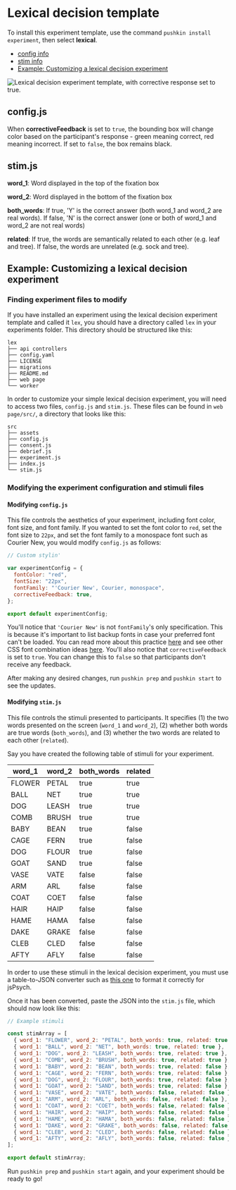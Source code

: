 # Lexical decision template

To install this experiment template, use the command `pushkin install experiment`, then select **lexical**.

- [config info](#configjs)
- [stim info](#stimjs)
- [Example: Customizing a lexical decision experiment](#example-customizing-a-lexical-decision-experiment)

![Lexical decision experiment template, with corrective response set to true.](../../.gitbook/assets/ezgif.com-video-to-gif-9-.gif)

## config.js

When **correctiveFeedback** is set to `true`, the bounding box will change color based on the participant's response - green meaning correct, red meaning incorrect. If set to `false`, the box remains black.

## stim.js

**word_1**: Word displayed in the top of the fixation box

**word_2**: Word displayed in the bottom of the fixation box

**both_words**: If true, 'Y' is the correct answer \(both word_1 and word_2 are real words\). If false, 'N' is the correct answer \(one or both of word_1 and word_2 are not real words\)

**related**: If true, the words are semantically related to each other \(e.g. leaf and tree\). If false, the words are unrelated \(e.g. sock and tree\).

## Example: Customizing a lexical decision experiment

### Finding experiment files to modify

If you have installed an experiment using the lexical decision experiment template and called it `lex`, you should have a directory called `lex` in your experiments folder. This directory should be structured like this:

```example
lex
├── api controllers
├── config.yaml
├── LICENSE
├── migrations
├── README.md
├── web page
└── worker
```

In order to customize your simple lexical decision experiment, you will need to access two files, `config.js` and `stim.js`. These files can be found in `web page/src/`, a directory that looks like this:

```example
src
├── assets
├── config.js
├── consent.js
├── debrief.js
├── experiment.js
├── index.js
└── stim.js
```

### Modifying the experiment configuration and stimuli files

#### Modifying `config.js`

This file controls the aesthetics of your experiment, including font color, font size, and font family. If you wanted to set the font color to `red`, set the font size to `22px`, and set the font family to a monospace font such as Courier New, you would modify `config.js` as follows:

```javascript
// Custom stylin'

var experimentConfig = {
  fontColor: "red",
  fontSize: "22px",
  fontFamily: "'Courier New', Courier, monospace",
  correctiveFeedback: true,
};

export default experimentConfig;
```

You'll notice that `'Courier New'` is not `fontFamily`'s only specification. This is because it's important to list backup fonts in case your preferred font can't be loaded. You can read more about this practice [here](https://discuss.codecademy.com/t/how-many-fallback-fonts-should-i-have/363586) and see other CSS font combination ideas [here](https://www.w3schools.com/cssref/css_websafe_fonts.asp). You'll also notice that `correctiveFeedback` is set to `true`. You can change this to `false` so that participants don't receive any feedback.

After making any desired changes, run `pushkin prep` and `pushkin start` to see the updates.

#### Modifying `stim.js`

This file controls the stimuli presented to participants. It specifies (1) the two words presented on the screen (`word_1` and `word_2`), (2) whether both words are true words (`both_words`), and (3) whether the two words are related to each other (`related`).

Say you have created the following table of stimuli for your experiment.

| word_1 | word_2 | both_words | related |
| ------ | ------ | ---------- | ------- |
| FLOWER | PETAL  | true       | true    |
| BALL   | NET    | true       | true    |
| DOG    | LEASH  | true       | true    |
| COMB   | BRUSH  | true       | true    |
| BABY   | BEAN   | true       | false   |
| CAGE   | FERN   | true       | false   |
| DOG    | FLOUR  | true       | false   |
| GOAT   | SAND   | true       | false   |
| VASE   | VATE   | false      | false   |
| ARM    | ARL    | false      | false   |
| COAT   | COET   | false      | false   |
| HAIR   | HAIP   | false      | false   |
| HAME   | HAMA   | false      | false   |
| DAKE   | GRAKE  | false      | false   |
| CLEB   | CLED   | false      | false   |
| AFTY   | AFLY   | false      | false   |

In order to use these stimuli in the lexical decision experiment, you must use a table-to-JSON converter such as [this one](https://tableconvert.com/) to format it correctly for jsPsych.

Once it has been converted, paste the JSON into the `stim.js` file, which should now look like this:

```javascript
// Example stimuli

const stimArray = [
  { word_1: "FLOWER", word_2: "PETAL", both_words: true, related: true },
  { word_1: "BALL", word_2: "NET", both_words: true, related: true },
  { word_1: "DOG", word_2: "LEASH", both_words: true, related: true },
  { word_1: "COMB", word_2: "BRUSH", both_words: true, related: true },
  { word_1: "BABY", word_2: "BEAN", both_words: true, related: false },
  { word_1: "CAGE", word_2: "FERN", both_words: true, related: false },
  { word_1: "DOG", word_2: "FLOUR", both_words: true, related: false },
  { word_1: "GOAT", word_2: "SAND", both_words: true, related: false },
  { word_1: "VASE", word_2: "VATE", both_words: false, related: false },
  { word_1: "ARM", word_2: "ARL", both_words: false, related: false },
  { word_1: "COAT", word_2: "COET", both_words: false, related: false },
  { word_1: "HAIR", word_2: "HAIP", both_words: false, related: false },
  { word_1: "HAME", word_2: "HAMA", both_words: false, related: false },
  { word_1: "DAKE", word_2: "GRAKE", both_words: false, related: false },
  { word_1: "CLEB", word_2: "CLED", both_words: false, related: false },
  { word_1: "AFTY", word_2: "AFLY", both_words: false, related: false },
];

export default stimArray;
```

Run `pushkin prep` and `pushkin start` again, and your experiment should be ready to go!
